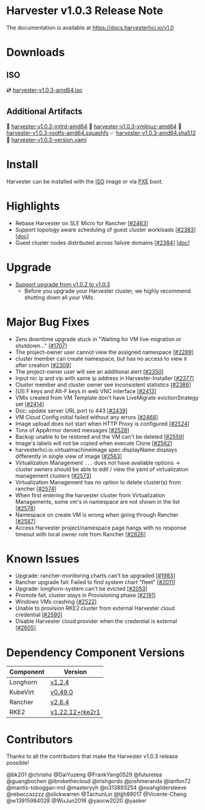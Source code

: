 # Harvester v1.0.3 Release Note

The documentation is available at https://docs.harvesterhci.io/v1.0

# Downloads

## ISO
:cd: [harvester-v1.0.3-amd64.iso](https://releases.rancher.com/harvester/v1.0.3/harvester-v1.0.3-amd64.iso)

## Additional Artifacts
:file_folder: [harvester-v1.0.3-initrd-amd64](https://releases.rancher.com/harvester/v1.0.3/harvester-v1.0.3-initrd-amd64)
:file_folder: [harvester-v1.0.3-vmlinuz-amd64](https://releases.rancher.com/harvester/v1.0.3/harvester-v1.0.3-vmlinuz-amd64)
:file_folder: [harvester-v1.0.3-rootfs-amd64.squashfs](https://releases.rancher.com/harvester/v1.0.3/harvester-v1.0.3-rootfs-amd64.squashfs)
:white_check_mark: [harvester-v1.0.3-amd64.sha512](https://releases.rancher.com/harvester/v1.0.3/harvester-v1.0.3-amd64.sha512)
:memo:  [harvester-v1.0.3-version.yaml](https://releases.rancher.com/harvester/v1.0.3/version.yaml)

# Install
Harvester can be installed with the [ISO](https://docs.harvesterhci.io/v1.0/install/iso-install/) image or via [PXE](https://docs.harvesterhci.io/v1.0/install/pxe-boot-install/) boot.

# Highlights
* Rebase Harvester on SLE Micro for Rancher [[#2463](https://github.com/harvester/harvester/issues/2463)]
* Support topology aware scheduling of guest cluster workloads [[#2383](https://github.com/harvester/harvester/issues/2383)] [[doc](https://docs.harvesterhci.io/v1.0/rancher/node-driver#topology-spread-constraints)]
* Guest cluster nodes distributed across failure domains [[#2384](https://github.com/harvester/harvester/issues/2384)] [[doc](https://docs.harvesterhci.io/v1.0/rancher/rke2-cluster#add-node-affinity)]

# Upgrade
* [Support upgrade from v1.0.2 to v1.0.3](https://docs.harvesterhci.io/v1.0/upgrade/automatic/)
    * Before you upgrade your Harvester cluster, we highly recommend shutting down all your VMs.

# Major Bug Fixes
* Zero downtime upgrade stuck in "Waiting for VM live-migration or shutdown..." [[#1707](https://github.com/harvester/harvester/issues/1707)]
* The project-owner user cannot view the assigned namespace [[#2289](https://github.com/harvester/harvester/issues/2289)]
* cluster member can create namespace, but has no access to view it after creation [[#2309](https://github.com/harvester/harvester/issues/2309)]
* The project-owner user will see an additional alert [[#2350](https://github.com/harvester/harvester/issues/2350)]
* Input nic ip and vip with same ip address in Harvester-Installer [[#2377](https://github.com/harvester/harvester/issues/2377)]
* Cluster member and cluster owner see inconsistent statistics [[#2386](https://github.com/harvester/harvester/issues/2386)]
* [UI] F keys and Alt-F keys in web VNC interface [[#2413](https://github.com/harvester/harvester/issues/2413)]
* VMIs created from VM Template don't have LiveMigrate evictionStrategy set [[#2414](https://github.com/harvester/harvester/issues/2414)]
* Doc: update server URL port to 443 [[#2439](https://github.com/harvester/harvester/issues/2439)]
* VM Cloud Config initial failed without any errors [[#2468](https://github.com/harvester/harvester/issues/2468)]
* Image upload does not start when HTTP Proxy is configured [[#2524](https://github.com/harvester/harvester/issues/2524)]
* Tons of AppArmor denied messages [[#2528](https://github.com/harvester/harvester/issues/2528)]
* Backup unable to be restored and the VM can't be deleted [[#2559](https://github.com/harvester/harvester/issues/2559)]
* Image's labels will not be copied when execute Clone [[#2562](https://github.com/harvester/harvester/issues/2562)]
* harvesterhci.io.virtualmachineimage spec.displayName displays differently in single view of image [[#2563](https://github.com/harvester/harvester/issues/2563)]
* Virtualization Management `...` does not have available options -> cluster owners should be able to edit / view the yaml of virtualization management clusters [[#2573](https://github.com/harvester/harvester/issues/2573)]
* Virtualization Management has no option to delete cluster(s) from rancher [[#2574](https://github.com/harvester/harvester/issues/2574)]
* When first entering the harvester cluster from Virtualization Managements, some vm's in namespace are not shown in the list [[#2578](https://github.com/harvester/harvester/issues/2578)]
* Namespace on create VM is wrong when going through Rancher [[#2587](https://github.com/harvester/harvester/issues/2587)]
* Access Harvester project/namespace page hangs with no response timeout with local owner role from Rancher [[#2626](https://github.com/harvester/harvester/issues/2626)]

# Known Issues
* Upgrade: rancher-monitoring charts can't be upgraded [[#1983](https://github.com/harvester/harvester/issues/1983)]
* Rancher upgrade fail: Failed to find system chart "fleet" [[#2011](https://github.com/harvester/harvester/issues/2011)]
* Upgrade: longhorn-system can't be evicted [[#2053](https://github.com/harvester/harvester/issues/2053)]
* Promote fail, cluster stays in Provisioning phase [[#2191](https://github.com/harvester/harvester/issues/2191)]
* Windows VMs crashing [[#2522](https://github.com/harvester/harvester/issues/2522)]
* Unable to provision RKE2 cluster from external Harvester cloud credential [[#2590](https://github.com/harvester/harvester/issues/2590)]
* Disable Harvester cloud provider when the credential is external [[#2605](https://github.com/harvester/harvester/issues/2605)]

# Dependency Component Versions
| Component | Version |
| ------ | ---------|
| Longhorn | [v1.2.4](https://github.com/longhorn/longhorn/releases/tag/v1.2.4) |
| KubeVirt | [v0.49.0](https://github.com/kubevirt/kubevirt/releases/tag/v0.49.0) |
| Rancher | [v2.6.4](https://github.com/rancher/rancher/releases/tag/v2.6.4) |
| RKE2 | [v1.22.12+rke2r1](https://github.com/rancher/rke2/releases/tag/v1.22.12%2Brke2r1) |

# Contributors
Thanks to all the contributors that make the Harvester v1.0.3 release possible!

@bk201
@chrisho
@DaiYuzeng
@FrankYang0529
@futuretea
@guangbochen
@ibrokethecloud
@irishgordo
@joshmeranda
@lanfon72
@mantis-toboggan-md
@masteryyh
@n313893254
@noahgildersleeve
@rebeccazzzz
@slickwarren
@TachunLin
@tjjh89017
@Vicente-Cheng
@w13915984028
@WuJun2016
@yaocw2020
@yasker
